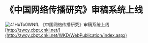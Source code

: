 

# 《中国网络传播研究》审稿系统上线

![41HuTo0WNfL](:8089/wp-content/uploads/2015/10/41HuTo0WNfL.jpg) 《中国网络传播研究》审稿系统上线 [http://zwcy.cbpt.cnki.net/](http://zwcy.cbpt.cnki.net/WKD/WebPublication/index.aspx)
